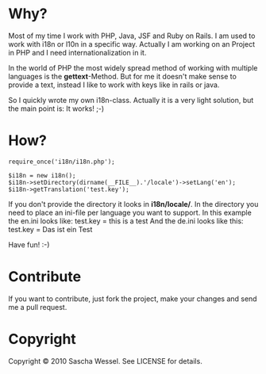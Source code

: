 # Why?

Most of my time I work with PHP, Java, JSF and Ruby on Rails. I am used to work with i18n or l10n in a specific way.
Actually I am working on an Project in PHP and I need internationalization in it. 

In the world of PHP the most widely spread method of working with multiple languages is the **gettext**-Method.
But for me it doesn't make sense to provide a text, instead I like to work with keys like in rails or java.

So I quickly wrote my own i18n-class. Actually it is a very light solution, but the main point is: It works! ;-)

# How?

	require_once('i18n/i18n.php');
	
	$i18n = new i18n();
	$i18n->setDirectory(dirname(__FILE__).'/locale')->setLang('en');
	$i18n->getTranslation('test.key');

If you don't provide the directory it looks in **i18n/locale/**. In the directory you need to place an ini-file per language you want to support. 
In this example the en.ini looks like:
	test.key = this is a test
And the de.ini looks like this:
	test.key = Das ist ein Test

Have fun! :-)

# Contribute 

If you want to contribute, just fork the project, make your changes and send me a pull request.

# Copyright

Copyright &copy; 2010 Sascha Wessel. See LICENSE for details. 